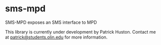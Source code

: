 # sms-mpd
SMS-MPD exposes an SMS interface to MPD

This library is currently under development by Patrick Huston. Contact me at patrick@students.olin.edu for more information.
